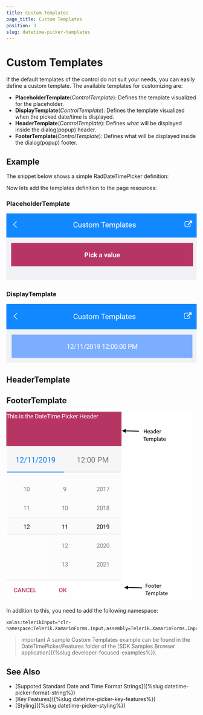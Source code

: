 ```yaml
---
title: Custom Templates
page_title: Custom Templates
position: 3
slug: datetime-picker-templates
---
```


# Custom Templates

If the default templates of the control do not suit your needs, you can easily define a custom template. The available templates for customizing are:

* **PlaceholderTemplate**(*ControlTemplate*): Defines the template visualized for the placeholder.  
* **DisplayTemplate**(*ControlTemplate*): Defines the template visualized when the picked date/time is displayed.
* **HeaderTemplate**(*ControlTemplate*): Defines what will be displayed inside the dialog(popup) header.
* **FooterTemplate**(*ControlTemplate*): Defines what will be displayed inside the dialog(popup) footer.

## Example

The snippet below shows a simple RadDateTimePicker definition:

<snippet id='datetimepicker-custom-templates' />

Now lets add the templates definition to the page resources:

### PlaceholderTemplate

<snippet id='datetimepicker-placeholder-template' />

![RadDateTimePicker PlaceholderTemplate](images/datetimepicker_placeholder_template.png)

### DisplayTemplate

<snippet id='datetimepicker-display-template' />

![RadDateTimePicker DisplayTemplate](images/datetimepicker_display_template.png)

## HeaderTemplate

<snippet id='datetimepicker-header-template' />

## FooterTemplate

<snippet id='datetimepicker-footer-template' />

![RadDateTimePicker FooterTemplate](images/datetimepicker_header_footer_template.png)

In addition to this, you need to add the following namespace:

```XAML
xmlns:telerikInput="clr-namespace:Telerik.XamarinForms.Input;assembly=Telerik.XamarinForms.Input"
```

>important A sample Custom Templates example can be found in the DateTimePicker/Features folder of the [SDK Samples Browser application]({%slug developer-focused-examples%}).

## See Also

- [Suppoted Standard Date and Time Format Strings]({%slug datetime-picker-format-string%})
- [Key Features]({%slug datetime-picker-key-features%})
- [Styling]({%slug datetime-picker-styling%})